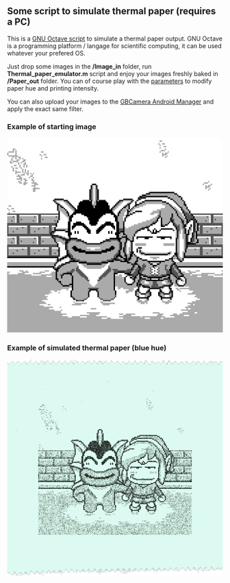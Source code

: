 ## Some script to simulate thermal paper (requires a PC)

This is a [GNU Octave script](https://octave.org/) to simulate a thermal paper output. GNU Octave is a programming platform / langage for scientific computing, it can be used whatever your prefered OS.

Just drop some images in the **/Image_in** folder, run **Thermal_paper_emulator.m** script and enjoy your images freshly baked in **/Paper_out** folder. You can of course play with the [parameters](https://github.com/Raphael-Boichot/The-TinyGB-Printer/blob/11cf0198a5f711a38a46dcad767c037ce5f8676b/SD/Paper_emulator/Thermal_paper_emulator.m#L9) to modify paper hue and printing intensity.

You can also upload your images to the [GBCamera Android Manager](https://github.com/Mraulio/GBCamera-Android-Manager) and apply the exact same filter.

### Example of starting image
![alt](/SD/Paper_emulator/Image_in/0001839.png)

### Example of simulated thermal paper (blue hue)
![alt](/SD/Paper_emulator/Paper_out/printerPaper-dark8-0001839.png)
